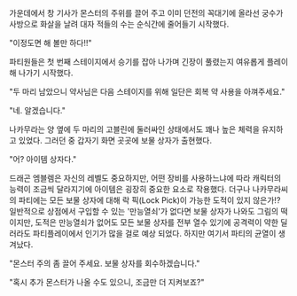 가운데에서 창 기사가 몬스터의 주위를 끌어 주고 이미 던전의 꼭대기에 올라선 궁수가 사방으로 화살을 날려 대자 적들의 수는 순식간에 줄어들기 시작했다. 

"이정도면 해 볼만 하다!!" 

파티원들은 첫 번째 스테이지에서 승기를 잡아 나가며 긴장이 풀렸는지 여유롭게 플레이 해 나가기 시작했다. 

"두 마리 남았으니 약사님은 다음 스테이지를 위해 일단은 회복 약 사용을 아껴주세요." 

"네. 알겠습니다." 

나카무라는 양 옆에 두 마리의 고블린에 둘러싸인 상태에서도 꽤나 높은 체력을 유지하고 있었다. 그러던 중 갑자기 화면 곳곳에 보물 상자가 출현했다. 

"어? 아이템 상자다." 

드래곤 엠블렘은 자신의 레벨도 중요하지만, 어떤 장비를 사용하느냐에 따라 캐릭터의 능력이 조금씩 달라지기에 아이템은 굉장히 중요한 요소로 작용했다. 
더구나 나카무라씨의 파티에는 모든 보물 상자에 대해 락 픽(Lock Pick)이 가능한 도적이 있지 않은가!? 
일반적으로 상점에서 구입할 수 있는 '만능열쇠'가 없다면 보물 상자가 나와도 그림의 떡이지만, 도적은 만능열쇠가 없어도 모든 보물 상자를 전부 열수 있기에 공격력이 약한 딜러라도 파티플레이에서 인기가 많을 걸로 예상 되었다. 
하지만 여기서 파티의 균열이 생겨났다. 

"몬스터 주의 좀 끌어 주세요. 보물 상자를 회수하겠습니다." 

"혹시 추가 몬스터가 나올 수도 있으니, 조금만 더 지켜보죠?" 